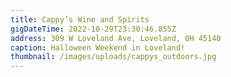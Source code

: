 ```yaml
---
title: Cappy’s Wine and Spirits
gigDateTime: 2022-10-29T23:30:46.855Z
address: 309 W Loveland Ave, Loveland, OH 45140
caption: Halloween Weekend in Loveland!
thumbnail: /images/uploads/cappys_outdoors.jpg
---
```

